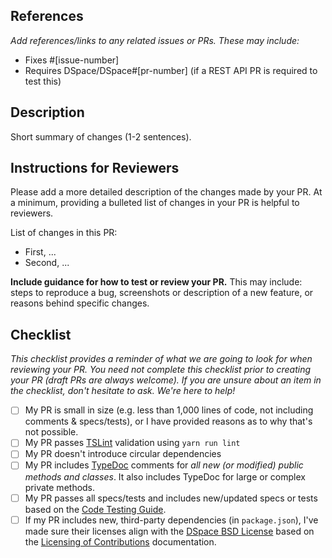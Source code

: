 ## References

_Add references/links to any related issues or PRs. These may include:_

- Fixes #[issue-number]
- Requires DSpace/DSpace#[pr-number] (if a REST API PR is required to test this)

## Description

Short summary of changes (1-2 sentences).

## Instructions for Reviewers

Please add a more detailed description of the changes made by your PR. At a minimum, providing a bulleted list of changes in your PR is helpful to reviewers.

List of changes in this PR:

- First, ...
- Second, ...

**Include guidance for how to test or review your PR.** This may include: steps to reproduce a bug, screenshots or description of a new feature, or reasons behind specific changes.

## Checklist

_This checklist provides a reminder of what we are going to look for when reviewing your PR. You need not complete this checklist prior to creating your PR (draft PRs are always welcome). If you are unsure about an item in the checklist, don't hesitate to ask. We're here to help!_

- [ ] My PR is small in size (e.g. less than 1,000 lines of code, not including comments & specs/tests), or I have provided reasons as to why that's not possible.
- [ ] My PR passes [TSLint](https://palantir.github.io/tslint/) validation using `yarn run lint`
- [ ] My PR doesn't introduce circular dependencies
- [ ] My PR includes [TypeDoc](https://typedoc.org/) comments for _all new (or modified) public methods and classes_. It also includes TypeDoc for large or complex private methods.
- [ ] My PR passes all specs/tests and includes new/updated specs or tests based on the [Code Testing Guide](https://wiki.lyrasis.org/display/DSPACE/Code+Testing+Guide).
- [ ] If my PR includes new, third-party dependencies (in `package.json`), I've made sure their licenses align with the [DSpace BSD License](https://github.com/DSpace/DSpace/blob/main/LICENSE) based on the [Licensing of Contributions](https://wiki.lyrasis.org/display/DSPACE/Code+Contribution+Guidelines#CodeContributionGuidelines-LicensingofContributions) documentation.
